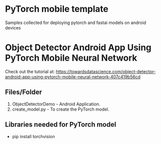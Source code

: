 # PyTorch mobile template

Samples collected for deploying pytorch and fastai models on android devices

# Object Detector Android App Using PyTorch Mobile Neural Network

Check out the tutorial at: https://towardsdatascience.com/object-detector-android-app-using-pytorch-mobile-neural-network-407c419b56cd



## Files/Folder
 1. ObjectDetectorDemo - Android Application.
 2. create_model.py - To create the PyTorch model.


## Libraries needed for PyTorch model

- pip install torchvision
